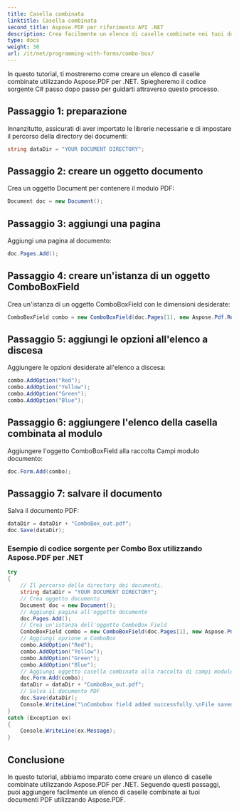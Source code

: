 ```yaml
---
title: Casella combinata
linktitle: Casella combinata
second_title: Aspose.PDF per riferimento API .NET
description: Crea facilmente un elenco di caselle combinate nei tuoi documenti PDF utilizzando Aspose.PDF per .NET.
type: docs
weight: 30
url: /it/net/programming-with-forms/combo-box/
---
```


In questo tutorial, ti mostreremo come creare un elenco di caselle combinate utilizzando Aspose.PDF per .NET. Spiegheremo il codice sorgente C# passo dopo passo per guidarti attraverso questo processo.

## Passaggio 1: preparazione

Innanzitutto, assicurati di aver importato le librerie necessarie e di impostare il percorso della directory dei documenti:

```csharp
string dataDir = "YOUR DOCUMENT DIRECTORY";
```

## Passaggio 2: creare un oggetto documento

Crea un oggetto Document per contenere il modulo PDF:

```csharp
Document doc = new Document();
```

## Passaggio 3: aggiungi una pagina

Aggiungi una pagina al documento:

```csharp
doc.Pages.Add();
```

## Passaggio 4: creare un'istanza di un oggetto ComboBoxField

Crea un'istanza di un oggetto ComboBoxField con le dimensioni desiderate:

```csharp
ComboBoxField combo = new ComboBoxField(doc.Pages[1], new Aspose.Pdf.Rectangle(100, 600, 150, 616));
```

## Passaggio 5: aggiungi le opzioni all'elenco a discesa

Aggiungere le opzioni desiderate all'elenco a discesa:

```csharp
combo.AddOption("Red");
combo.AddOption("Yellow");
combo.AddOption("Green");
combo.AddOption("Blue");
```

## Passaggio 6: aggiungere l'elenco della casella combinata al modulo

Aggiungere l'oggetto ComboBoxField alla raccolta Campi modulo documento:

```csharp
doc.Form.Add(combo);
```

## Passaggio 7: salvare il documento

Salva il documento PDF:

```csharp
dataDir = dataDir + "ComboBox_out.pdf";
doc.Save(dataDir);
```

### Esempio di codice sorgente per Combo Box utilizzando Aspose.PDF per .NET 
```csharp
try
{
	// Il percorso della directory dei documenti.
	string dataDir = "YOUR DOCUMENT DIRECTORY";
	// Crea oggetto documento
	Document doc = new Document();
	// Aggiungi pagina all'oggetto documento
	doc.Pages.Add();
	// Crea un'istanza dell'oggetto ComboBox Field
	ComboBoxField combo = new ComboBoxField(doc.Pages[1], new Aspose.Pdf.Rectangle(100, 600, 150, 616));
	// Aggiungi opzione a ComboBox
	combo.AddOption("Red");
	combo.AddOption("Yellow");
	combo.AddOption("Green");
	combo.AddOption("Blue");
	// Aggiungi oggetto casella combinata alla raccolta di campi modulo dell'oggetto documento
	doc.Form.Add(combo);
	dataDir = dataDir + "ComboBox_out.pdf";
	// Salva il documento PDF
	doc.Save(dataDir);
	Console.WriteLine("\nCombobox field added successfully.\nFile saved at " + dataDir);
}
catch (Exception ex)
{
	Console.WriteLine(ex.Message);
}
```

## Conclusione

In questo tutorial, abbiamo imparato come creare un elenco di caselle combinate utilizzando Aspose.PDF per .NET. Seguendo questi passaggi, puoi aggiungere facilmente un elenco di caselle combinate ai tuoi documenti PDF utilizzando Aspose.PDF.